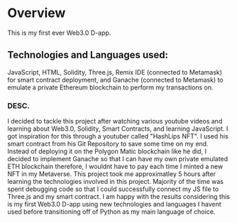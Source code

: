 # Overview
This is my first ever Web3.0 D-app.

## Technologies and Languages used: 
JavaScript, HTML, Solidity, Three.js, Remix IDE (connected to Metamask) for smart contract deployment, and Ganache (connected to Metamask) to emulate a private Ethereum blockchain to perform my transactions on.

### DESC.
I decided to tackle this project after watching various youtube videos and learning about Web3.0, Solidity, Smart Contracts, and learning JavaScript. I got inspiration for this through a youtuber called "HashLips NFT". I used his smart contract from his Git Repository to save some time on my end. Instead of deploying it on the Polygon Matic blockchain like he did, I decided to implement Ganache so that I can have my own private emulated ETH blockchain therefore, I wouldnt have to pay each time I minted a new NFT in my Metaverse. This project took me approximatley 5 hours after learning the technologies involved in this project. Majority of the time was spent debugging code so that I could successfully connect my JS file to Three.js and my smart contract. I am happy with the results considering this is my first Web3.0 D-app using new technologies and languages I havent used before transitioning off of Python as my main language of choice.

